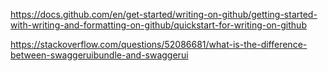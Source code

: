 https://docs.github.com/en/get-started/writing-on-github/getting-started-with-writing-and-formatting-on-github/quickstart-for-writing-on-github

https://stackoverflow.com/questions/52086681/what-is-the-difference-between-swaggeruibundle-and-swaggerui
